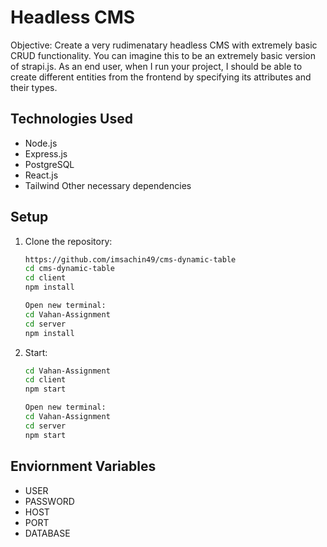 # Headless CMS

Objective:
Create a very rudimenatary headless CMS with extremely basic CRUD functionality. You can imagine this to be an extremely basic version of strapi.js. As an end user, when I run your project, I should be able to create different entities from the frontend by specifying its attributes and their types.

## Technologies Used
- Node.js
- Express.js
- PostgreSQL
- React.js
- Tailwind
Other necessary dependencies

## Setup

1. Clone the repository:

   ```bash
   https://github.com/imsachin49/cms-dynamic-table
   cd cms-dynamic-table
   cd client
   npm install

   Open new terminal:
   cd Vahan-Assignment
   cd server
   npm install

2. Start:

   ```bash
   cd Vahan-Assignment
   cd client
   npm start

   Open new terminal:
   cd Vahan-Assignment
   cd server
   npm start

## Enviornment Variables

- USER
- PASSWORD
- HOST
- PORT
- DATABASE
